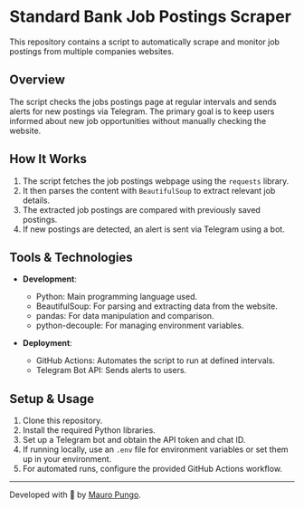 # Standard Bank Job Postings Scraper

This repository contains a script to automatically scrape and monitor job postings from multiple companies websites.

## Overview

The script checks the jobs postings page at regular intervals and sends alerts for new postings via Telegram. The primary goal is to keep users informed about new job opportunities without manually checking the website.

## How It Works

1. The script fetches the job postings webpage using the `requests` library.
2. It then parses the content with `BeautifulSoup` to extract relevant job details.
3. The extracted job postings are compared with previously saved postings.
4. If new postings are detected, an alert is sent via Telegram using a bot.

## Tools & Technologies

- **Development**:
  - Python: Main programming language used.
  - BeautifulSoup: For parsing and extracting data from the website.
  - pandas: For data manipulation and comparison.
  - python-decouple: For managing environment variables.
  
- **Deployment**:
  - GitHub Actions: Automates the script to run at defined intervals.
  - Telegram Bot API: Sends alerts to users.

## Setup & Usage

1. Clone this repository.
2. Install the required Python libraries.
3. Set up a Telegram bot and obtain the API token and chat ID.
4. If running locally, use an `.env` file for environment variables or set them up in your environment.
5. For automated runs, configure the provided GitHub Actions workflow.

---

Developed with 💙 by [Mauro Pungo](https://www.linkedin.com/in/mauro-pungo).
